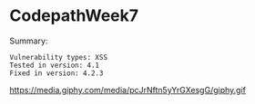 # CodepathWeek7
Summary:

    Vulnerability types: XSS
    Tested in version: 4.1
    Fixed in version: 4.2.3

https://media.giphy.com/media/pcJrNftn5yYrGXesgG/giphy.gif
